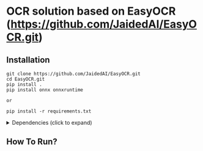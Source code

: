 # OCR solution based on EasyOCR (https://github.com/JaidedAI/EasyOCR.git)

## Installation

```
git clone https://github.com/JaidedAI/EasyOCR.git
cd EasyOCR.git
pip install .
pip install onnx onnxruntime

or

pip install -r requirements.txt
```

<details>
  <summary> Dependencies (click to expand) </summary>

  ## Dependencies
  - easyocr

</details>

## How To Run?


